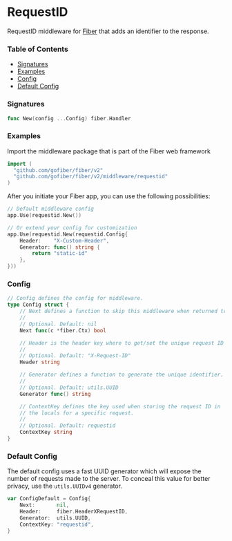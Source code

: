 # RequestID
RequestID middleware for [Fiber](https://github.com/gofiber/fiber) that adds an identifier to the response.

### Table of Contents
- [Signatures](#signatures)
- [Examples](#examples)
- [Config](#config)
- [Default Config](#default-config)


### Signatures
```go
func New(config ...Config) fiber.Handler
```

### Examples
Import the middleware package that is part of the Fiber web framework
```go
import (
  "github.com/gofiber/fiber/v2"
  "github.com/gofiber/fiber/v2/middleware/requestid"
)
```

After you initiate your Fiber app, you can use the following possibilities:
```go
// Default middleware config
app.Use(requestid.New())

// Or extend your config for customization
app.Use(requestid.New(requestid.Config{
	Header:    "X-Custom-Header",
	Generator: func() string {
		return "static-id"
	},
}))
```

### Config
```go
// Config defines the config for middleware.
type Config struct {
	// Next defines a function to skip this middleware when returned true.
	//
	// Optional. Default: nil
	Next func(c *fiber.Ctx) bool

	// Header is the header key where to get/set the unique request ID
	//
	// Optional. Default: "X-Request-ID"
	Header string

	// Generator defines a function to generate the unique identifier.
	//
	// Optional. Default: utils.UUID
	Generator func() string

	// ContextKey defines the key used when storing the request ID in
	// the locals for a specific request.
	//
	// Optional. Default: requestid
	ContextKey string
}
```

### Default Config
The default config uses a fast UUID generator which will expose the number of
requests made to the server. To conceal this value for better privacy, use the
`utils.UUIDv4` generator.

```go
var ConfigDefault = Config{
	Next:       nil,
	Header:     fiber.HeaderXRequestID,
	Generator:  utils.UUID,
	ContextKey: "requestid",
}
```
